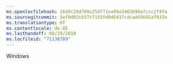 ```yaml
---
ms.openlocfilehash: 26d9c28d789c254f71ea99a3463b99a7ccc2f4fa
ms.sourcegitcommit: 5ef0d02cb57c7153fd9d5417cdcad45665af832e
ms.translationtype: HT
ms.contentlocale: de-DE
ms.lasthandoff: 08/29/2019
ms.locfileid: "71138709"
---
```

Windows